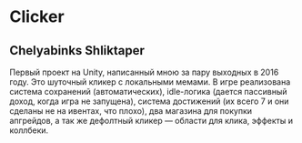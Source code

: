 # Clicker

## Chelyabinks Shliktaper
Первый проект на Unity, написанный мною за пару выходных в 2016 году. Это шуточный кликер с локальными мемами. В игре реализована система сохранений (автоматических), idle-логика (дается пассивный доход, когда игра не запущена), система достижений (их всего 7 и они сделаны не на ивентах, что плохо), два магазина для покупки апгрейдов, а так же дефолтный кликер — области для клика, эффекты и коллбеки. 
